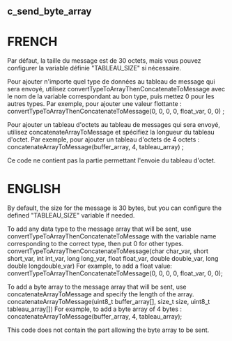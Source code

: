 ## c_send_byte_array

# FRENCH
Par défaut, la taille du message est de 30 octets, mais vous pouvez configurer la variable définie "TABLEAU_SIZE" si nécessaire.

Pour ajouter n'importe quel type de données au tableau de message qui sera envoyé, utilisez convertTypeToArrayThenConcatenateToMessage avec le nom de la variable correspondant au bon type, puis mettez 0 pour les autres types.
Par exemple, pour ajouter une valeur flottante :
convertTypeToArrayThenConcatenateToMessage(0, 0, 0, 0, float_var, 0, 0) ;

Pour ajouter un tableau d'octets au tableau de messages qui sera envoyé, utilisez concatenateArrayToMessage et spécifiez la longueur du tableau d'octet.
Par exemple, pour ajouter un tableau d'octets de 4 octets :
concatenateArrayToMessage(buffer_array, 4, tableau_array) ;

Ce code ne contient pas la partie permettant l'envoie du tableau d'octet.

# ENGLISH
By default, the size for the message is 30 bytes, but you can configure the defined "TABLEAU_SIZE" variable if needed.

To add any data type to the message array that will be sent, use convertTypeToArrayThenConcatenateToMessage with the variable name corresponding to the correct type, then put 0 for other types.
convertTypeToArrayThenConcatenateToMessage(char char_var, short short_var, int int_var, long long_var, float float_var, double double_var, long double longdouble_var)
For example, to add a float value:
convertTypeToArrayThenConcatenateToMessage(0, 0, 0, 0, float_var, 0, 0);

To add a byte array to the message array that will be sent, use concatenateArrayToMessage and specify the length of the array.
concatenateArrayToMessage(uint8_t buffer_array[], size_t size, uint8_t tableau_array[])
For example, to add a byte array of 4 bytes :
concatenateArrayToMessage(buffer_array, 4, tableau_array);

This code does not contain the part allowing the byte array to be sent.
